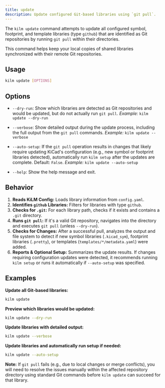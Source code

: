 ```yaml
---
title: update
description: Update configured Git-based libraries using `git pull`.
---
```


The `kilm update` command attempts to update all configured symbol, footprint, and template libraries (type `github`) that are identified as Git repositories by running `git pull` within their directories.

This command helps keep your local copies of shared libraries synchronized with their remote Git repositories.

## Usage

```bash
kilm update [OPTIONS]
```

## Options

- `--dry-run`:
  Show which libraries are detected as Git repositories and would be updated, but do not actually run `git pull`.
  _Example:_ `kilm update --dry-run`

- `--verbose`:
  Show detailed output during the update process, including the full output from the `git pull` commands.
  _Example:_ `kilm update --verbose`

- `--auto-setup`:
  If the `git pull` operation results in changes that likely require updating KiCad's configuration (e.g., new symbol or footprint libraries detected), automatically run `kilm setup` after the updates are complete. Default: `False`.
  _Example:_ `kilm update --auto-setup`

- `--help`:
  Show the help message and exit.

## Behavior

1.  **Reads KiLM Config:** Loads library information from `config.yaml`.
2.  **Identifies `github` Libraries:** Filters for libraries with type `github`.
3.  **Checks for `.git`:** For each library path, checks if it exists and contains a `.git` directory.
4.  **Runs `git pull`:** If it's a valid Git repository, navigates into the directory and executes `git pull` (unless `--dry-run`).
5.  **Checks for Changes:** After a successful pull, analyzes the output and file system to detect if new symbol libraries (`.kicad_sym`), footprint libraries (`.pretty`), or templates (`templates/*/metadata.yaml`) were added.
6.  **Reports & Optional Setup:** Summarizes the update results. If changes requiring configuration updates were detected, it recommends running `kilm setup` or runs it automatically if `--auto-setup` was specified.

## Examples

**Update all Git-based libraries:**

```bash
kilm update
```

**Preview which libraries would be updated:**

```bash
kilm update --dry-run
```

**Update libraries with detailed output:**

```bash
kilm update --verbose
```

**Update libraries and automatically run setup if needed:**

```bash
kilm update --auto-setup
```

**Note:** If `git pull` fails (e.g., due to local changes or merge conflicts), you will need to resolve the issues manually within the affected repository directory using standard Git commands before `kilm update` can succeed for that library.
